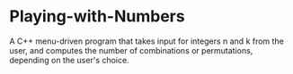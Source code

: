 # Playing-with-Numbers
A C++ menu-driven program that takes input for integers n and k from the user, and computes the number of combinations or permutations, depending on the user's choice.
